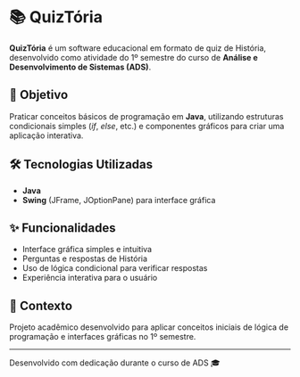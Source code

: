 # 📚 QuizTória

**QuizTória** é um software educacional em formato de quiz de História, desenvolvido como atividade do 1º semestre do curso de **Análise e Desenvolvimento de Sistemas (ADS)**.

## 🎯 Objetivo
Praticar conceitos básicos de programação em **Java**, utilizando estruturas condicionais simples (*if*, *else*, etc.) e componentes gráficos para criar uma aplicação interativa.

## 🛠 Tecnologias Utilizadas
- **Java**
- **Swing** (JFrame, JOptionPane) para interface gráfica

## ✨ Funcionalidades
- Interface gráfica simples e intuitiva
- Perguntas e respostas de História
- Uso de lógica condicional para verificar respostas
- Experiência interativa para o usuário

## 📅 Contexto
Projeto acadêmico desenvolvido para aplicar conceitos iniciais de lógica de programação e interfaces gráficas no 1º semestre.

---
Desenvolvido com dedicação durante o curso de ADS 🎓
